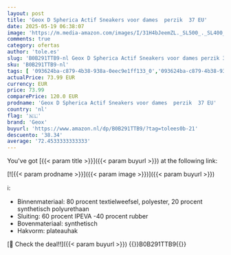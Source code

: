 ```yaml
---
layout: post
title: 'Geox D Spherica Actif Sneakers voor dames  perzik  37 EU'
date: 2025-05-19 06:38:07
image: 'https://m.media-amazon.com/images/I/31H4bJeemZL._SL500_._SL400_.jpg'
comments: true
category: ofertas
author: 'tole.es'
slug: 'B0B291TTB9-nl Geox D Spherica Actif Sneakers voor dames perzik 37 EU'
sku: 'B0B291TTB9-nl'
tags: [ '093624ba-c879-4b38-938a-0eec9e1ff133_0','093624ba-c879-4b38-938a-0eec9e1ff133_3601','Arborist Merchandising Root','Babykleding & -schoenen meisjes','Babymode','Babyschoenen meisjes','Kleding, schoenen & sieraden','Kleding, schoenen en sieraden','New Arrivals','Self Service','Sneakers baby meisjes','Special Features Stores','geox','🇳🇱', ]
actualPrice: 73.99 EUR
currency: EUR
price: 73.99
comparePrice: 120.0 EUR
prodname: 'Geox D Spherica Actif Sneakers voor dames  perzik  37 EU'
country: 'nl'
flag: '🇳🇱'
brand: 'Geox'
buyurl: 'https://www.amazon.nl/dp/B0B291TTB9/?tag=tolees0b-21'
descuento: '38.34'
average: '72.4533333333333'
---
```


You've got [{{< param title >}}]({{< param buyurl >}}) at the following link:

[![{{< param prodname >}}]({{< param image >}})]({{< param buyurl >}})

ℹ️:

- Binnenmateriaal: 80 procent textielweefsel, polyester, 20 procent synthetisch polyurethaan
- Sluiting: 60 procent IPEVA -40 procent rubber
- Bovenmateriaal: synthetisch
- Hakvorm: plateauhak

[🛒 Check the deal!!]({{< param buyurl >}})
{{<world>}}B0B291TTB9{{</world>}}
